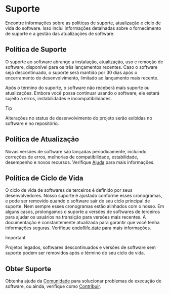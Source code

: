 # Suporte
Encontre informações sobre as políticas de suporte, atualização e ciclo de vida do software. Isso inclui informações detalhadas sobre o fornecimento de suporte e a gestão das atualizações de software.

## Política de Suporte
O suporte ao software abrange a instalação, atualização, uso e remoção de software, disponível para os três lançamentos recentes. Caso o software seja descontinuado, o suporte será mantido por 30 dias após o encerramento do desenvolvimento, limitado ao lançamento mais recente.

Após o término do suporte, o software não receberá mais suporte ou atualizações. Embora você possa continuar usando o software, ele estará sujeito a erros, instabilidades e incompatibilidades.

> [!TIP]
> Alterações no status de desenvolvimento do projeto serão exibidas no software e no repositório.

## Política de Atualização
Novas versões de software são lançadas periodicamente, incluindo correções de erros, melhorias de compatibilidade, estabilidade, desempenho e novos recursos. Verifique [Ajuda][Ajuda] para mais informações.

## Política de Ciclo de Vida
O ciclo de vida de softwares de terceiros é definido por seus desenvolvedores. Nosso suporte é ajustado conforme esses cronogramas, e pode ser removido quando o software sair de seu ciclo principal de suporte. Nem sempre esses cronogramas estão alinhados com o nosso. Em alguns casos, prolongamos o suporte a versões de softwares de terceiros para ajudar os usuários na transição para versões mais recentes. A documentação é constantemente atualizada para garantir que você tenha informações seguras. Verifique [endoflife.date][endoflife.date] para mais informações.

> [!IMPORTANT]
> Projetos legados, softwares descontinuados e versões de software sem suporte podem ser removidos após o término do seu ciclo de vida.

## Obter Suporte

Obtenha ajuda da [Comunidade][Comunidade] para solucionar problemas de execução de software, ou ainda, verifique como [Contribuir][Contribuir].

[Comunidade]: https://github.com/2uj1m28ohz/workflow/discussions
[Contribuir]: /Contributing.md
[Ajuda]: /Help.md
[endoflife.date]: https://endoflife.date
